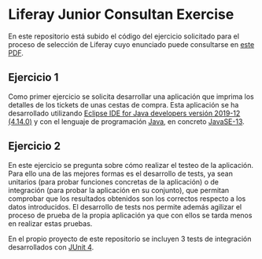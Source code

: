 # Liferay Junior Consultan Exercise

En este repositorio está subido el código del ejercicio solicitado para el proceso de selección de Liferay cuyo enunciado puede consultarse en [este PDF](https://github.com/FrancG07/Liferay-Junior-Consultan-Exercise/blob/main/Liferay%20Junior%20consultan%20exercise/resources/Level0-JuniorConsultant-Exercise_ES.pdf).

## Ejercicio 1
Como primer ejercicio se solicita desarrollar una aplicación que imprima los detalles de los tickets de unas cestas de compra. Esta aplicación se ha desarrollado utilizando [Eclipse IDE for Java developers versión 2019-12 (4.14.0)](https://www.eclipse.org/eclipse/news/4.14/) y con el lenguaje de programación [Java](https://www.java.com/es/), en concreto [JavaSE-13](https://www.oracle.com/java/technologies/javase/jdk13-archive-downloads.html).

## Ejercicio 2
En este ejercicio se pregunta sobre cómo realizar el testeo de la aplicación. Para ello una de las mejores formas es el desarrollo de tests, ya sean unitarios (para probar funciones concretas de la aplicación) o de integración (para probar la aplicación en su conjunto), que permitan comprobar que los resultados obtenidos son los correctos respecto a los datos introducidos. El desarrollo de tests nos permite además agilizar el proceso de prueba de la propia aplicación ya que con ellos se tarda menos en realizar estas pruebas.

En el propio proyecto de este repositorio se incluyen 3 tests de integración desarrollados con [JUnit 4](https://junit.org/junit4/).
